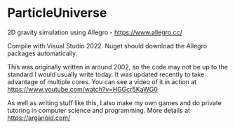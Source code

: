 # ParticleUniverse
2D gravity simulation using Allegro - https://www.allegro.cc/

Compile with Visual Studio 2022. Nuget should download the Allegro packages automatically.

This was originally written in around 2002, so the code may not be up to the standard I would usually write today. It was updated recently to take advantage of multiple cores. You can see a video of it in action at https://www.youtube.com/watch?v=HGGcr5KaWG0

As well as writing stuff like this, I also make my own games and do private tutoring in computer science and programming. More details at https://arganoid.com/
